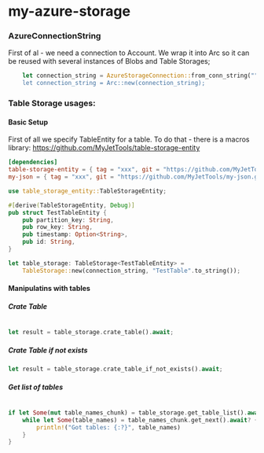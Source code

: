 # my-azure-storage

### AzureConnectionString

First of al - we need a connection to Account. We wrap it into Arc so it can be reused with several instances of Blobs and Table Storages;

```Rust
    let connection_string = AzureStorageConnection::from_conn_string(""DefaultEndpointsProtocol=https;AccountName=xxx;AccountKey=xxxx;EndpointSuffix=core.windows.net");
    let connection_string = Arc::new(connection_string);
```

### Table Storage usages:

#### Basic Setup
First of all we specify TableEntity for a table. To do that - there is a macros library: https://github.com/MyJetTools/table-storage-entity

```Toml
[dependencies]
table-storage-entity = { tag = "xxx", git = "https://github.com/MyJetTools/table-storage-entity.git", features=["table-storage"] }
my-json = { tag = "xxx", git = "https://github.com/MyJetTools/my-json.git" }
```

```Rust
use table_storage_entity::TableStorageEntity;

#[derive(TableStorageEntity, Debug)]
pub struct TestTableEntity {
    pub partition_key: String,
    pub row_key: String,
    pub timestamp: Option<String>,
    pub id: String,
}
```
```Rust
let table_storage: TableStorage<TestTableEntity> =
    TableStorage::new(connection_string, "TestTable".to_string());
```

#### Manipulatins with tables

##### Crate Table
```Rust

let result = table_storage.crate_table().await;
```


##### Crate Table if not exists
```Rust
let result = table_storage.crate_table_if_not_exists().await;
```


##### Get list of tables
```Rust

if let Some(mut table_names_chunk) = table_storage.get_table_list().await? {
    while let Some(table_names) = table_names_chunk.get_next().await? {
        println!("Got tables: {:?}", table_names)
    }
}
```

